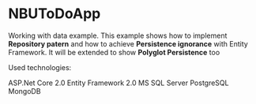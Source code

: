 # NBUToDoApp
Working with data example.
This example shows how to implement **Repository patern** and how to achieve **Persistence ignorance** with Entity Framework. 
It will be extended to show **Polyglot Persistence** too

Used technologies:

ASP.Net Core 2.0
Entity Framework 2.0
MS SQL Server
PostgreSQL
MongoDB
